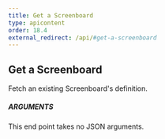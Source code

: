 ```yaml
---
title: Get a Screenboard
type: apicontent
order: 18.4
external_redirect: /api/#get-a-screenboard
---
```


## Get a Screenboard

Fetch an existing Screenboard's definition.

##### ARGUMENTS

This end point takes no JSON arguments.
